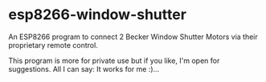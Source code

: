 # esp8266-window-shutter

An ESP8266 program to connect 2 Becker Window Shutter Motors via their proprietary remote control.

This program is more for private use but if you like, I'm open for suggestions. All I can say: It works for me :)...